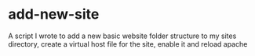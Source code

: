 # add-new-site
A script I wrote to add a new basic website folder structure to my sites directory, create a virtual host file for the site, enable it and reload apache
